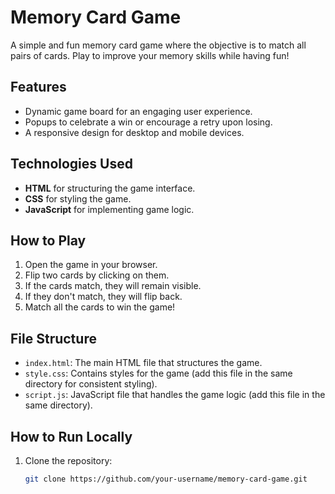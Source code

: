 # Memory Card Game

A simple and fun memory card game where the objective is to match all pairs of cards. Play to improve your memory skills while having fun!

## Features
- Dynamic game board for an engaging user experience.
- Popups to celebrate a win or encourage a retry upon losing.
- A responsive design for desktop and mobile devices.

## Technologies Used
- **HTML** for structuring the game interface.
- **CSS** for styling the game.
- **JavaScript** for implementing game logic.

## How to Play
1. Open the game in your browser.
2. Flip two cards by clicking on them.
3. If the cards match, they will remain visible.
4. If they don't match, they will flip back.
5. Match all the cards to win the game!

## File Structure
- `index.html`: The main HTML file that structures the game.
- `style.css`: Contains styles for the game (add this file in the same directory for consistent styling).
- `script.js`: JavaScript file that handles the game logic (add this file in the same directory).

## How to Run Locally
1. Clone the repository:
   ```bash
   git clone https://github.com/your-username/memory-card-game.git
